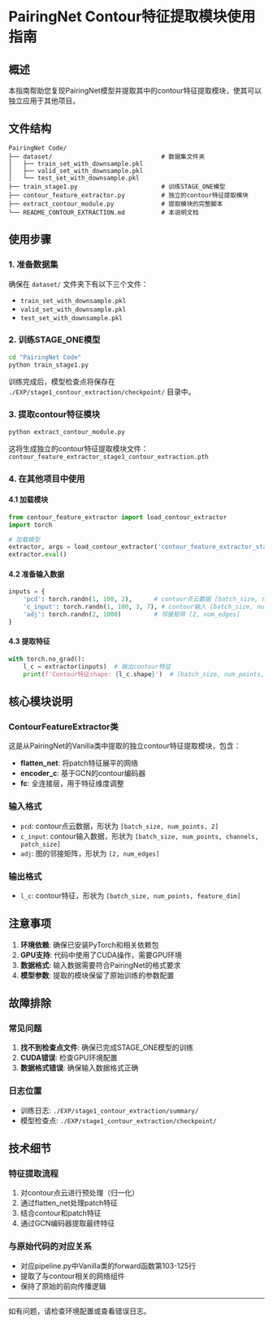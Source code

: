 # PairingNet Contour特征提取模块使用指南

## 概述
本指南帮助您复现PairingNet模型并提取其中的contour特征提取模块，使其可以独立应用于其他项目。

## 文件结构
```
PairingNet Code/
├── dataset/                              # 数据集文件夹
│   ├── train_set_with_downsample.pkl
│   ├── valid_set_with_downsample.pkl
│   └── test_set_with_downsample.pkl
├── train_stage1.py                       # 训练STAGE_ONE模型
├── contour_feature_extractor.py          # 独立的contour特征提取模块
├── extract_contour_module.py             # 提取模块的完整脚本
└── README_CONTOUR_EXTRACTION.md          # 本说明文档
```

## 使用步骤

### 1. 准备数据集
确保在 `dataset/` 文件夹下有以下三个文件：
- `train_set_with_downsample.pkl`
- `valid_set_with_downsample.pkl`
- `test_set_with_downsample.pkl`

### 2. 训练STAGE_ONE模型
```bash
cd "PairingNet Code"
python train_stage1.py
```

训练完成后，模型检查点将保存在 `./EXP/stage1_contour_extraction/checkpoint/` 目录中。

### 3. 提取contour特征模块
```bash
python extract_contour_module.py
```

这将生成独立的contour特征提取模块文件：`contour_feature_extractor_stage1_contour_extraction.pth`

### 4. 在其他项目中使用

#### 4.1 加载模块
```python
from contour_feature_extractor import load_contour_extractor
import torch

# 加载模型
extractor, args = load_contour_extractor('contour_feature_extractor_stage1_contour_extraction.pth')
extractor.eval()
```

#### 4.2 准备输入数据
```python
inputs = {
    'pcd': torch.randn(1, 100, 2),      # contour点云数据 [batch_size, num_points, 2]
    'c_input': torch.randn(1, 100, 3, 7), # contour输入 [batch_size, num_points, channels, patch_size]
    'adj': torch.randn(2, 1000)         # 邻接矩阵 [2, num_edges]
}
```

#### 4.3 提取特征
```python
with torch.no_grad():
    l_c = extractor(inputs)  # 输出contour特征
    print(f'Contour特征shape: {l_c.shape}')  # [batch_size, num_points, feature_dim]
```

## 核心模块说明

### ContourFeatureExtractor类
这是从PairingNet的Vanilla类中提取的独立contour特征提取模块，包含：

- **flatten_net**: 将patch特征展平的网络
- **encoder_c**: 基于GCN的contour编码器
- **fc**: 全连接层，用于特征维度调整

### 输入格式
- `pcd`: contour点云数据，形状为 `[batch_size, num_points, 2]`
- `c_input`: contour输入数据，形状为 `[batch_size, num_points, channels, patch_size]`
- `adj`: 图的邻接矩阵，形状为 `[2, num_edges]`

### 输出格式
- `l_c`: contour特征，形状为 `[batch_size, num_points, feature_dim]`

## 注意事项

1. **环境依赖**: 确保已安装PyTorch和相关依赖包
2. **GPU支持**: 代码中使用了CUDA操作，需要GPU环境
3. **数据格式**: 输入数据需要符合PairingNet的格式要求
4. **模型参数**: 提取的模块保留了原始训练的参数配置

## 故障排除

### 常见问题
1. **找不到检查点文件**: 确保已完成STAGE_ONE模型的训练
2. **CUDA错误**: 检查GPU环境配置
3. **数据格式错误**: 确保输入数据格式正确

### 日志位置
- 训练日志: `./EXP/stage1_contour_extraction/summary/`
- 模型检查点: `./EXP/stage1_contour_extraction/checkpoint/`

## 技术细节

### 特征提取流程
1. 对contour点云进行预处理（归一化）
2. 通过flatten_net处理patch特征
3. 结合contour和patch特征
4. 通过GCN编码器提取最终特征

### 与原始代码的对应关系
- 对应pipeline.py中Vanilla类的forward函数第103-125行
- 提取了与contour相关的网络组件
- 保持了原始的前向传播逻辑

---

如有问题，请检查环境配置或查看错误日志。
